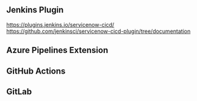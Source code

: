## Jenkins Plugin
https://plugins.jenkins.io/servicenow-cicd/
https://github.com/jenkinsci/servicenow-cicd-plugin/tree/documentation

## Azure Pipelines Extension

## GitHub Actions

## GitLab